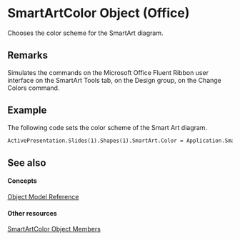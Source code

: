 
# SmartArtColor Object (Office)

Chooses the color scheme for the SmartArt diagram.


## Remarks

Simulates the commands on the Microsoft Office Fluent Ribbon user interface on the SmartArt Tools tab, on the Design group, on the Change Colors command.


## Example

The following code sets the color scheme of the Smart Art diagram.


```vb
ActivePresentation.Slides(1).Shapes(1).SmartArt.Color = Application.SmartArtColors(1)
```


## See also


#### Concepts


[Object Model Reference](499c789a-aba2-0fad-649a-0ea964cd3b5e.md)
#### Other resources


[SmartArtColor Object Members](b1a82f2e-ccd5-c98e-36a6-74642bc63e68.md)